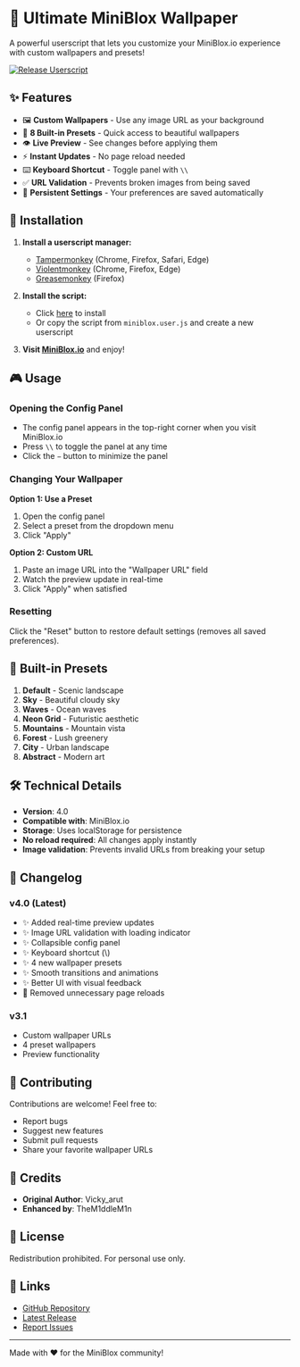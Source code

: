 # 🎨 Ultimate MiniBlox Wallpaper

A powerful userscript that lets you customize your MiniBlox.io experience with custom wallpapers and presets!

[![Release Userscript](https://github.com/TheM1ddleM1n/MinibloxWallpaper/actions/workflows/publish.yml/badge.svg?branch=main&event=release)](https://github.com/TheM1ddleM1n/MinibloxWallpaper/actions/workflows/publish.yml)

## ✨ Features

- 🖼️ **Custom Wallpapers** - Use any image URL as your background
- 🎨 **8 Built-in Presets** - Quick access to beautiful wallpapers
- 👁️ **Live Preview** - See changes before applying them
- ⚡ **Instant Updates** - No page reload needed
- ⌨️ **Keyboard Shortcut** - Toggle panel with `\\`
- ✅ **URL Validation** - Prevents broken images from being saved
- 💾 **Persistent Settings** - Your preferences are saved automatically

## 🚀 Installation

1. **Install a userscript manager:**
   - [Tampermonkey](https://www.tampermonkey.net/) (Chrome, Firefox, Safari, Edge)
   - [Violentmonkey](https://violentmonkey.github.io/) (Chrome, Firefox, Edge)
   - [Greasemonkey](https://www.greasespot.net/) (Firefox)

2. **Install the script:**
   - Click [here](https://github.com/TheM1ddleM1n/MinibloxWallpaper/releases/latest/download/miniblox.user.js) to install
   - Or copy the script from `miniblox.user.js` and create a new userscript

3. **Visit [MiniBlox.io](https://miniblox.io/)** and enjoy!

## 🎮 Usage

### Opening the Config Panel
- The config panel appears in the top-right corner when you visit MiniBlox.io
- Press `\\` to toggle the panel at any time
- Click the `−` button to minimize the panel

### Changing Your Wallpaper

**Option 1: Use a Preset**
1. Open the config panel
2. Select a preset from the dropdown menu
4. Click "Apply"

**Option 2: Custom URL**
1. Paste an image URL into the "Wallpaper URL" field
2. Watch the preview update in real-time
4. Click "Apply" when satisfied

### Resetting

Click the "Reset" button to restore default settings (removes all saved preferences).

## 🎨 Built-in Presets

1. **Default** - Scenic landscape
2. **Sky** - Beautiful cloudy sky
3. **Waves** - Ocean waves
4. **Neon Grid** - Futuristic aesthetic
5. **Mountains** - Mountain vista
6. **Forest** - Lush greenery
7. **City** - Urban landscape
8. **Abstract** - Modern art

## 🛠️ Technical Details

- **Version**: 4.0
- **Compatible with**: MiniBlox.io
- **Storage**: Uses localStorage for persistence
- **No reload required**: All changes apply instantly
- **Image validation**: Prevents invalid URLs from breaking your setup

## 📝 Changelog

### v4.0 (Latest)
- ✨ Added real-time preview updates
- ✨ Image URL validation with loading indicator
- ✨ Collapsible config panel
- ✨ Keyboard shortcut (\\)
- ✨ 4 new wallpaper presets
- ✨ Smooth transitions and animations
- ✨ Better UI with visual feedback
- 🐛 Removed unnecessary page reloads

### v3.1
- Custom wallpaper URLs
- 4 preset wallpapers
- Preview functionality

## 🤝 Contributing

Contributions are welcome! Feel free to:
- Report bugs
- Suggest new features
- Submit pull requests
- Share your favorite wallpaper URLs

## 👥 Credits

- **Original Author**: Vicky_arut
- **Enhanced by**: TheM1ddleM1n

## 📜 License

Redistribution prohibited. For personal use only.

## 🔗 Links

- [GitHub Repository](https://github.com/TheM1ddleM1n/MinibloxWallpaper)
- [Latest Release](https://github.com/TheM1ddleM1n/MinibloxWallpaper/releases/latest)
- [Report Issues](https://github.com/TheM1ddleM1n/MinibloxWallpaper/issues)

---

Made with ❤️ for the MiniBlox community!

